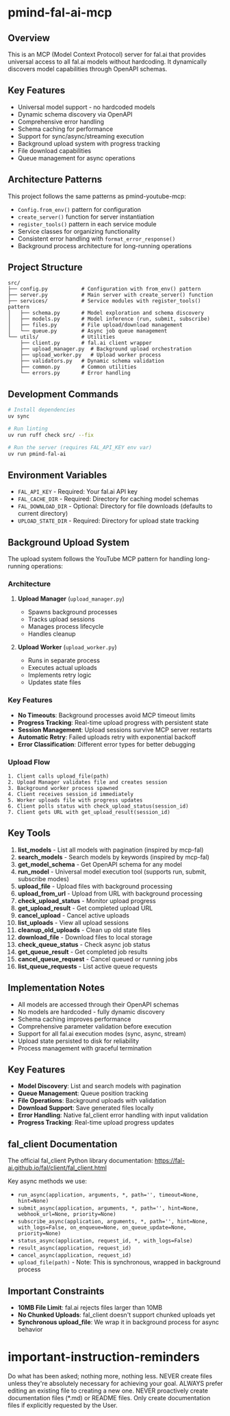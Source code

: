 # pmind-fal-ai-mcp

## Overview
This is an MCP (Model Context Protocol) server for fal.ai that provides universal access to all fal.ai models without hardcoding. It dynamically discovers model capabilities through OpenAPI schemas.

## Key Features
- Universal model support - no hardcoded models
- Dynamic schema discovery via OpenAPI
- Comprehensive error handling
- Schema caching for performance
- Support for sync/async/streaming execution
- Background upload system with progress tracking
- File download capabilities
- Queue management for async operations

## Architecture Patterns
This project follows the same patterns as pmind-youtube-mcp:
- `Config.from_env()` pattern for configuration
- `create_server()` function for server instantiation
- `register_tools()` pattern in each service module
- Service classes for organizing functionality
- Consistent error handling with `format_error_response()`
- Background process architecture for long-running operations

## Project Structure
```
src/
├── config.py           # Configuration with from_env() pattern
├── server.py           # Main server with create_server() function
├── services/           # Service modules with register_tools() pattern
│   ├── schema.py       # Model exploration and schema discovery
│   ├── models.py       # Model inference (run, submit, subscribe)
│   ├── files.py        # File upload/download management
│   └── queue.py        # Async job queue management
└── utils/              # Utilities
    ├── client.py       # fal.ai client wrapper
    ├── upload_manager.py  # Background upload orchestration
    ├── upload_worker.py   # Upload worker process
    ├── validators.py   # Dynamic schema validation
    ├── common.py       # Common utilities
    └── errors.py       # Error handling
```

## Development Commands
```bash
# Install dependencies
uv sync

# Run linting
uv run ruff check src/ --fix

# Run the server (requires FAL_API_KEY env var)
uv run pmind-fal-ai
```

## Environment Variables
- `FAL_API_KEY` - Required: Your fal.ai API key
- `FAL_CACHE_DIR` - Required: Directory for caching model schemas
- `FAL_DOWNLOAD_DIR` - Optional: Directory for file downloads (defaults to current directory)
- `UPLOAD_STATE_DIR` - Required: Directory for upload state tracking

## Background Upload System

The upload system follows the YouTube MCP pattern for handling long-running operations:

### Architecture
1. **Upload Manager** (`upload_manager.py`)
   - Spawns background processes
   - Tracks upload sessions
   - Manages process lifecycle
   - Handles cleanup

2. **Upload Worker** (`upload_worker.py`)
   - Runs in separate process
   - Executes actual uploads
   - Implements retry logic
   - Updates state files

### Key Features
- **No Timeouts**: Background processes avoid MCP timeout limits
- **Progress Tracking**: Real-time upload progress with persistent state
- **Session Management**: Upload sessions survive MCP server restarts
- **Automatic Retry**: Failed uploads retry with exponential backoff
- **Error Classification**: Different error types for better debugging

### Upload Flow
```
1. Client calls upload_file(path)
2. Upload Manager validates file and creates session
3. Background worker process spawned
4. Client receives session_id immediately
5. Worker uploads file with progress updates
6. Client polls status with check_upload_status(session_id)
7. Client gets URL with get_upload_result(session_id)
```

## Key Tools
1. **list_models** - List all models with pagination (inspired by mcp-fal)
2. **search_models** - Search models by keywords (inspired by mcp-fal)
3. **get_model_schema** - Get OpenAPI schema for any model
4. **run_model** - Universal model execution tool (supports run, submit, subscribe modes)
5. **upload_file** - Upload files with background processing
6. **upload_from_url** - Upload from URL with background processing
7. **check_upload_status** - Monitor upload progress
8. **get_upload_result** - Get completed upload URL
9. **cancel_upload** - Cancel active uploads
10. **list_uploads** - View all upload sessions
11. **cleanup_old_uploads** - Clean up old state files
12. **download_file** - Download files to local storage
13. **check_queue_status** - Check async job status
14. **get_queue_result** - Get completed job results
15. **cancel_queue_request** - Cancel queued or running jobs
16. **list_queue_requests** - List active queue requests

## Implementation Notes
- All models are accessed through their OpenAPI schemas
- No models are hardcoded - fully dynamic discovery
- Schema caching improves performance
- Comprehensive parameter validation before execution
- Support for all fal.ai execution modes (sync, async, stream)
- Upload state persisted to disk for reliability
- Process management with graceful termination

## Key Features
- **Model Discovery**: List and search models with pagination
- **Queue Management**: Queue position tracking
- **File Operations**: Background uploads with validation
- **Download Support**: Save generated files locally
- **Error Handling**: Native fal_client error handling with input validation
- **Progress Tracking**: Real-time upload progress updates

## fal_client Documentation
The official fal_client Python library documentation: https://fal-ai.github.io/fal/client/fal_client.html

Key async methods we use:
- `run_async(application, arguments, *, path='', timeout=None, hint=None)`
- `submit_async(application, arguments, *, path='', hint=None, webhook_url=None, priority=None)`
- `subscribe_async(application, arguments, *, path='', hint=None, with_logs=False, on_enqueue=None, on_queue_update=None, priority=None)`
- `status_async(application, request_id, *, with_logs=False)`
- `result_async(application, request_id)`
- `cancel_async(application, request_id)`
- `upload_file(path)` - Note: This is synchronous, wrapped in background process

## Important Constraints
- **10MB File Limit**: fal.ai rejects files larger than 10MB
- **No Chunked Uploads**: fal_client doesn't support chunked uploads yet
- **Synchronous upload_file**: We wrap it in background process for async behavior

# important-instruction-reminders
Do what has been asked; nothing more, nothing less.
NEVER create files unless they're absolutely necessary for achieving your goal.
ALWAYS prefer editing an existing file to creating a new one.
NEVER proactively create documentation files (*.md) or README files. Only create documentation files if explicitly requested by the User.
